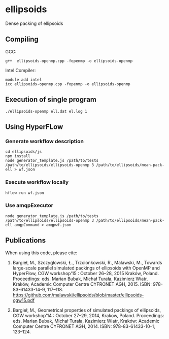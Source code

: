 # ellipsoids
Dense packing of ellipsoids

## Compiling

GCC:

```
g++  ellipsoids-openmp.cpp -fopenmp -o ellipsoids-openmp
```

Intel Compiler:

```
module add intel
icc ellipsoids-openmp.cpp -fopenmp -o ellipsoids-openmp
```




## Execution of single program

```
./ellipsoids-openmp ell.dat el.log 1
```

## Using HyperFLow
### Generate workflow description

```
cd ellipsoids/js
npm install
node generator_template.js /path/to/tests /path/to/ellipsoids/ellipsoids-openmp 3 /path/to/ellipsoids/mean-pack-ell > wf.json
```

### Execute workflow locally

```
hflow run wf.json 
```

### Use amqpExecutor

```
node generator_template.js /path/to/tests /path/to/ellipsoids/ellipsoids-openmp 3 /path/to/ellipsoids/mean-pack-ell amqpCommand > amqpwf.json
```

## Publications

When using this code, please cite:

1. Bargieł, M., Szczygłowski, Ł., Trzcionkowski, R., Malawski, M., Towards large-scale parallel simulated packings of ellipsoids with OpenMP and HyperFlow, CGW workshop'15 : October 26–28, 2015 Kraków, Poland. Proceedings: eds. Marian Bubak, Michał Turała, Kazimierz Wiatr, Kraków, Academic Computer Centre CYFRONET AGH, 2015. ISBN: 978-83-61433-14-9, 117–118. https://github.com/malawski/ellipsoids/blob/master/ellipsoids-cgw15.pdf

2. Bargieł, M., Geometrical properties of simulated packings of ellipsoids, CGW workshop'14 : October 27–29, 2014, Krakow, Poland. Proceedings: eds. Marian Bubak, Michał Turała, Kazimierz Wiatr, Kraków: Academic Computer Centre CYFRONET AGH, 2014. ISBN: 978-83-61433-10-1, 123–124.
